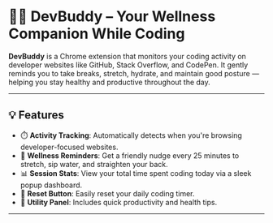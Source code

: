 # 👨‍💻 DevBuddy – Your Wellness Companion While Coding

**DevBuddy** is a Chrome extension that monitors your coding activity on developer websites like GitHub, Stack Overflow, and CodePen. It gently reminds you to take breaks, stretch, hydrate, and maintain good posture — helping you stay healthy and productive throughout the day.

---

## 💡 Features

- ⏱️ **Activity Tracking**: Automatically detects when you're browsing developer-focused websites.
- 🧘 **Wellness Reminders**: Get a friendly nudge every 25 minutes to stretch, sip water, and straighten your back.
- 📊 **Session Stats**: View your total time spent coding today via a sleek popup dashboard.
- 🔄 **Reset Button**: Easily reset your daily coding timer.
- 🔧 **Utility Panel**: Includes quick productivity and health tips.

---

